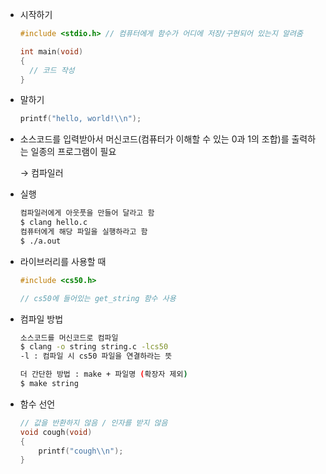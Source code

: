 - 시작하기

  ```c
  #include <stdio.h> // 컴퓨터에게 함수가 어디에 저장/구현되어 있는지 알려줌
  
  int main(void)
  {
  	// 코드 작성
  }
  ```

- 말하기

  ```c
  printf("hello, world!\\n");
  ```

- 소스코드를 입력받아서 머신코드(컴퓨터가 이해할 수 있는 0과 1의 조합)를 출력하는 일종의 프로그램이 필요

  → 컴파일러

- 실행

  ```bash
  컴파일러에게 아웃풋을 만들어 달라고 함
  $ clang hello.c
  컴퓨터에게 해당 파일을 실행하라고 함
  $ ./a.out
  ```

- 라이브러리를 사용할 때

  ```c
  #include <cs50.h>
  
  // cs50에 들어있는 get_string 함수 사용
  ```

- 컴파일 방법

  ```bash
  소스코드를 머신코드로 컴파일
  $ clang -o string string.c -lcs50
  -l : 컴파일 시 cs50 파일을 연결하라는 뜻
  
  더 간단한 방법 : make + 파일명 (확장자 제외)
  $ make string
  ```

- 함수 선언

  ```c
  // 값을 반환하지 않음 / 인자를 받지 않음
  void cough(void)
  {
      printf("cough\\n");
  }
  ```